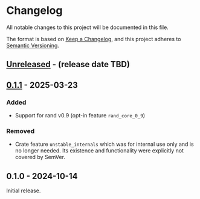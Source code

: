 # Changelog

All notable changes to this project will be documented in this file.

The format is based on [Keep a Changelog](https://keepachangelog.com/en/1.1.0/),
and this project adheres to [Semantic Versioning](https://semver.org/spec/v2.0.0.html).

## [Unreleased] - (release date TBD)

## [0.1.1] - 2025-03-23

### Added

* Support for rand v0.9 (opt-in feature `rand_core_0_9`)

### Removed

* Crate feature `unstable_internals` which was for internal use only and is no
  longer needed. Its existence and functionality were explicitly not covered by
  SemVer.

## 0.1.0 - 2024-10-14

Initial release.

[Unreleased]: https://github.com/hanna-kruppe/chacha8rand/compare/v0.1.1...HEAD
[0.1.1]: https://github.com/hanna-kruppe/chacha8rand/compare/v0.1.0...v0.1.1
